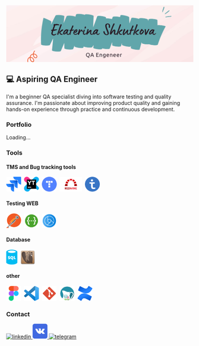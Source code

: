 ![Header](https://github.com/shkutkova/shkutkova/blob/main/assets/Ekaterina%20Shkutkova.png)

## 💻 Aspiring QA Engineer
I'm a beginner QA specialist diving into software testing and quality assurance.
I'm passionate about improving product quality and gaining hands-on experience through practice and continuous development.

### Portfolio
Loading...

### Tools
#### TMS and Bug tracking tools

<div>
  <img src="https://raw.githubusercontent.com/shkutkova/shkutkova/refs/heads/main/assets/jira.png" title="Jira" alt="Jira" width="40" height="40"/>&nbsp
  <img src="https://raw.githubusercontent.com/shkutkova/shkutkova/552c824fc92b48c4ff71f6570d30341e8eb16946/assets/youtrack.svg" title="YouTrack" alt="YouTrack" width="40" height="40"/>&nbsp
  <img src="https://raw.githubusercontent.com/shkutkova/shkutkova/refs/heads/main/assets/yt.webp" title="Yandex_Tracker" alt="Yandex_Tracker" width="40" height="40"/>&nbsp
  <img src="https://raw.githubusercontent.com/shkutkova/shkutkova/refs/heads/main/assets/redmine.png" title="Redmine" alt="Redmine" width="60" height="40"/>&nbsp
  <img src="https://raw.githubusercontent.com/shkutkova/shkutkova/refs/heads/main/assets/testit.png" title="TestIT" alt="TestIT" width="40" height="40"/>&nbsp
</div>

#### Testing WEB

<div>
  <img src="https://raw.githubusercontent.com/shkutkova/shkutkova/552c824fc92b48c4ff71f6570d30341e8eb16946/assets/postman.svg" title="Postman" alt="Postman" width="40" height="40"/>&nbsp
  <img src="https://raw.githubusercontent.com/shkutkova/shkutkova/552c824fc92b48c4ff71f6570d30341e8eb16946/assets/swagger.svg" title="Swagger" alt="Swagger" width="40" height="40"/>&nbsp
  <img src="https://raw.githubusercontent.com/shkutkova/shkutkova/refs/heads/main/assets/devtools.png" title="Devtools" alt="Devtools" width="40" height="40"/>&nbsp
</div>

#### Database

<div>
  <img src="https://raw.githubusercontent.com/shkutkova/shkutkova/552c824fc92b48c4ff71f6570d30341e8eb16946/assets/sql-database-generic.svg" title="SQL" alt="SQL" width="30" height="40"/>&nbsp
  <img src="https://raw.githubusercontent.com/shkutkova/shkutkova/552c824fc92b48c4ff71f6570d30341e8eb16946/assets/dbeaver.svg" title="DBeaver" alt="DBeaver" width="40" height="40"/>&nbsp
</div>

#### other

<div>
  <img src="https://raw.githubusercontent.com/shkutkova/shkutkova/552c824fc92b48c4ff71f6570d30341e8eb16946/assets/figma.svg" title="Figma" alt="SQL" width="40" height="40"/>&nbsp
  <img src="https://raw.githubusercontent.com/shkutkova/shkutkova/552c824fc92b48c4ff71f6570d30341e8eb16946/assets/visual-studio-code.svg" title="VSC" alt="VSC" width="40" height="40"/>&nbsp
  <img src="https://raw.githubusercontent.com/shkutkova/shkutkova/552c824fc92b48c4ff71f6570d30341e8eb16946/assets/file-type-git.svg" title="GIT" alt="GIT" width="40" height="40"/>&nbsp
  <img src="https://raw.githubusercontent.com/shkutkova/shkutkova/74fe5e3cd955f05a9b947f4fbbe651f6582bd0a9/assets/apps-charles.svg" title="Charles" alt="Charles" width="40" height="40"/>&nbsp
  <img src="https://raw.githubusercontent.com/shkutkova/shkutkova/8e2479d7a32f1d056db2ab0bbd5da49ac73c753d/assets/confluence.svg" title="conf" alt="conf" width="40" height="40"/>&nbsp
</div>


### Contact

  <div id="badges">
  <a href="https://vk.com/k.shkutkova" target="_blank">
      <img src="https://cdn-icons-png.flaticon.com/512/2504/2504799.png" width="40" height="40" alt="linkedin" />
    </a>
    <a href="https://https://www.linkedin.com/in/katerina-shkutkova-398862283/" target="_blank">
      <img src="https://raw.githubusercontent.com/shkutkova/shkutkova/refs/heads/main/assets/vk.png" width="40" height="40" alt="linkedin" />
    </a>
    <a href="https://t.me/wazowski_394" target="_blank">
      <img src="https://cdn-icons-png.flaticon.com/512/2111/2111646.png" width="40" height="40" alt="telegram" />
    </a>
  </div>



